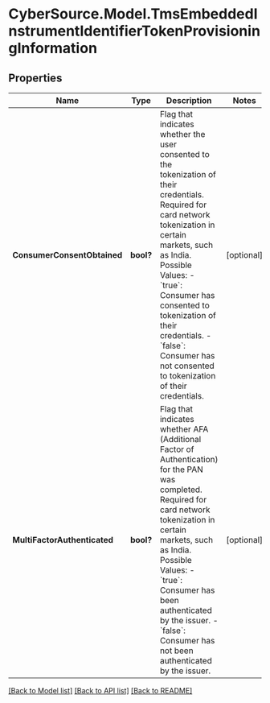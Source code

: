 # CyberSource.Model.TmsEmbeddedInstrumentIdentifierTokenProvisioningInformation
## Properties

Name | Type | Description | Notes
------------ | ------------- | ------------- | -------------
**ConsumerConsentObtained** | **bool?** | Flag that indicates whether the user consented to the tokenization of their credentials. Required for card network tokenization in certain markets, such as India. Possible Values: - &#x60;true&#x60;: Consumer has consented to tokenization of their credentials. - &#x60;false&#x60;: Consumer has not consented to tokenization of their credentials.  | [optional] 
**MultiFactorAuthenticated** | **bool?** | Flag that indicates whether AFA (Additional Factor of Authentication) for the PAN was completed. Required for card network tokenization in certain markets, such as India. Possible Values: - &#x60;true&#x60;: Consumer has been authenticated by the issuer. - &#x60;false&#x60;: Consumer has not been authenticated by the issuer.  | [optional] 

[[Back to Model list]](../README.md#documentation-for-models) [[Back to API list]](../README.md#documentation-for-api-endpoints) [[Back to README]](../README.md)

